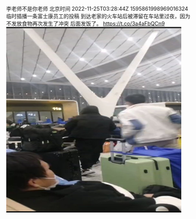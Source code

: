 李老师不是你老师 北京时间 2022-11-25T03:28:44Z 1595861998969016324<br>临时插播一条富士康员工的投稿
到达老家的火车站后被滞留在车站里过夜，因为不发放食物再次发生了冲突
后面发饭了。 https://t.co/3a4aFbQCn9<br><img src='/temp/video/2022/o-Month-11/az-Day-25/whyyoutouzhele/1595861998969016324_0.jpg' width='470' height='500'><br><br>